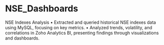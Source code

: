 # NSE_Dashboards

NSE Indexes Analysis 
• Extracted and queried historical NSE indexes data using MySQL, focusing on key metrics.
• Analyzed trends, volatility, and correlations in Zoho Analytics BI, presenting findings through visualizations and
dashboards.
